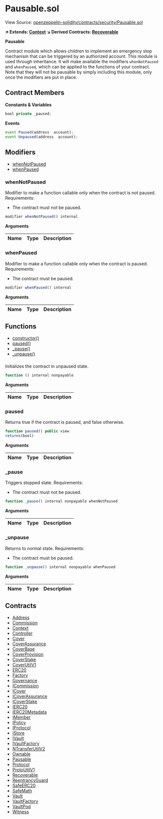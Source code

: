 # Pausable.sol

View Source: [openzeppelin-solidity/contracts/security/Pausable.sol](../openzeppelin-solidity/contracts/security/Pausable.sol)

**↗ Extends: [Context](Context.md)**
**↘ Derived Contracts: [Recoverable](Recoverable.md)**

**Pausable**

Contract module which allows children to implement an emergency stop
 mechanism that can be triggered by an authorized account.
 This module is used through inheritance. It will make available the
 modifiers `whenNotPaused` and `whenPaused`, which can be applied to
 the functions of your contract. Note that they will not be pausable by
 simply including this module, only once the modifiers are put in place.

## Contract Members
**Constants & Variables**

```js
bool private _paused;

```

**Events**

```js
event Paused(address  account);
event Unpaused(address  account);
```

## Modifiers

- [whenNotPaused](#whennotpaused)
- [whenPaused](#whenpaused)

### whenNotPaused

Modifier to make a function callable only when the contract is not paused.
 Requirements:
 - The contract must not be paused.

```js
modifier whenNotPaused() internal
```

**Arguments**

| Name        | Type           | Description  |
| ------------- |------------- | -----|

### whenPaused

Modifier to make a function callable only when the contract is paused.
 Requirements:
 - The contract must be paused.

```js
modifier whenPaused() internal
```

**Arguments**

| Name        | Type           | Description  |
| ------------- |------------- | -----|

## Functions

- [constructor()](#)
- [paused()](#paused)
- [_pause()](#_pause)
- [_unpause()](#_unpause)

### 

Initializes the contract in unpaused state.

```js
function () internal nonpayable
```

**Arguments**

| Name        | Type           | Description  |
| ------------- |------------- | -----|

### paused

Returns true if the contract is paused, and false otherwise.

```js
function paused() public view
returns(bool)
```

**Arguments**

| Name        | Type           | Description  |
| ------------- |------------- | -----|

### _pause

Triggers stopped state.
 Requirements:
 - The contract must not be paused.

```js
function _pause() internal nonpayable whenNotPaused 
```

**Arguments**

| Name        | Type           | Description  |
| ------------- |------------- | -----|

### _unpause

Returns to normal state.
 Requirements:
 - The contract must be paused.

```js
function _unpause() internal nonpayable whenPaused 
```

**Arguments**

| Name        | Type           | Description  |
| ------------- |------------- | -----|

## Contracts

* [Address](Address.md)
* [Commission](Commission.md)
* [Context](Context.md)
* [Controller](Controller.md)
* [Cover](Cover.md)
* [CoverAssurance](CoverAssurance.md)
* [CoverBase](CoverBase.md)
* [CoverProvision](CoverProvision.md)
* [CoverStake](CoverStake.md)
* [CoverUtilV1](CoverUtilV1.md)
* [ERC20](ERC20.md)
* [Factory](Factory.md)
* [Governance](Governance.md)
* [ICommission](ICommission.md)
* [ICover](ICover.md)
* [ICoverAssurance](ICoverAssurance.md)
* [ICoverStake](ICoverStake.md)
* [IERC20](IERC20.md)
* [IERC20Metadata](IERC20Metadata.md)
* [IMember](IMember.md)
* [IPolicy](IPolicy.md)
* [IProtocol](IProtocol.md)
* [IStore](IStore.md)
* [IVault](IVault.md)
* [IVaultFactory](IVaultFactory.md)
* [NTransferUtilV2](NTransferUtilV2.md)
* [Ownable](Ownable.md)
* [Pausable](Pausable.md)
* [Protocol](Protocol.md)
* [ProtoUtilV1](ProtoUtilV1.md)
* [Recoverable](Recoverable.md)
* [ReentrancyGuard](ReentrancyGuard.md)
* [SafeERC20](SafeERC20.md)
* [SafeMath](SafeMath.md)
* [Vault](Vault.md)
* [VaultFactory](VaultFactory.md)
* [VaultPod](VaultPod.md)
* [Witness](Witness.md)

